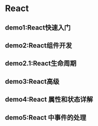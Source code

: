 React
=============

demo1:React快速入门
-------------

demo2:React组件开发
-------------

demo2.1:React生命周期
-------------

demo3:React高级
-------------

demo4:React 属性和状态详解
-------------------

demo5:React 中事件的处理
------------------